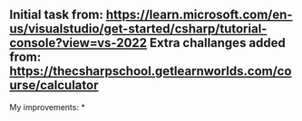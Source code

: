 Initial task from: https://learn.microsoft.com/en-us/visualstudio/get-started/csharp/tutorial-console?view=vs-2022
Extra challanges added from: https://thecsharpschool.getlearnworlds.com/course/calculator
----------------------------------------------------
My improvements:
* 
